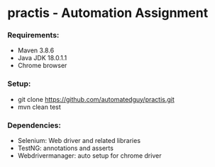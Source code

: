 # practis - Automation Assignment

### Requirements:
- Maven 3.8.6
- Java JDK 18.0.1.1
- Chrome browser

### Setup:
- git clone https://github.com/automatedguy/practis.git
- mvn clean test

### Dependencies:
- Selenium: Web driver and related libraries
- TestNG: annotations and asserts
- Webdrivermanager: auto setup for chrome driver